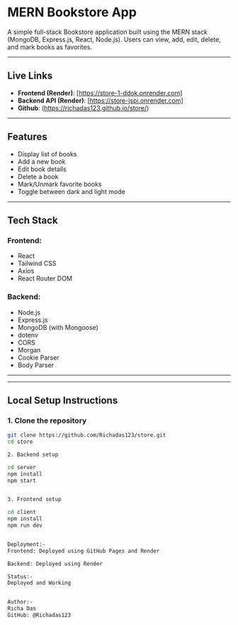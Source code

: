 # MERN Bookstore App

A simple full-stack Bookstore application built using the MERN stack (MongoDB, Express.js, React, Node.js). Users can view, add, edit, delete, and mark books as favorites.

---

##  Live Links

-  **Frontend (Render)**: [https://store-1-ddok.onrender.com]  
-  **Backend API (Render)**:  [https://store-jspi.onrender.com]  
-  **Github**: (https://richadas123.github.io/store/)
  
---

## Features

-  Display list of books
-  Add a new book
-  Edit book details
-  Delete a book
-  Mark/Unmark favorite books
-  Toggle between dark and light mode

---

## Tech Stack

### Frontend:
- React
- Tailwind CSS
- Axios
- React Router DOM

### Backend:
- Node.js
- Express.js
- MongoDB (with Mongoose)
- dotenv
- CORS
- Morgan
- Cookie Parser
- Body Parser

---


---

## Local Setup Instructions

### 1. Clone the repository

```bash
git clone https://github.com/Richadas123/store.git
cd store

2. Backend setup

cd server
npm install
npm start


3. Frontend setup

cd client
npm install
npm run dev


Deployment:-
Frontend: Deployed using GitHub Pages and Render

Backend: Deployed using Render

Status:-
Deployed and Working


Author:-
Richa Das
GitHub: @Richadas123

